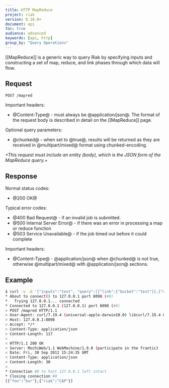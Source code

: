 ```yaml
---
title: HTTP MapReduce
project: riak
version: 0.10.0+
document: api
toc: true
audience: advanced
keywords: [api, http]
group_by: "Query Operations"
---
```


[[MapReduce]] is a generic way to query Riak by specifying inputs and constructing a set of map, reduce, and link phases through which data will flow.

## Request

```bash
POST /mapred
```

Important headers:
* @Content-Type@ - must always be @application/json@.  The format of the request body is described in detail on the [[MapReduce]] page.

Optional query parameters:
* @chunked@ - when set to @true@, results will be returned as they are received in @multipart/mixed@ format using chunked-encoding.

_+This request must include an entity (body), which is the JSON form of the MapReduce query.+_

## Response

Normal status codes:
* @200 OK@

Typical error codes:
* @400 Bad Request@ - if an invalid job is submitted.
* @500 Internal Server Error@ - if there was an error in processing a map or reduce function
* @503 Service Unavailable@ - if the job timed out before it could complete

Important headers:
* @Content-Type@ - @application/json@ when @chunked@ is not true, otherwise @multipart/mixed@ with @application/json@ sections.

## Example

```bash
$ curl -v -d '{"inputs":"test", "query":[{"link":{"bucket":"test"}},{"map":{"language":"javascript","name":"Riak.mapValuesJson"}}]}' -H "Content-Type: application/json" http://127.0.0.1:8098/mapred
* About to connect() to 127.0.0.1 port 8098 (#0)
*   Trying 127.0.0.1... connected
* Connected to 127.0.0.1 (127.0.0.1) port 8098 (#0)
> POST /mapred HTTP/1.1
> User-Agent: curl/7.19.4 (universal-apple-darwin10.0) libcurl/7.19.4 OpenSSL/0.9.8l zlib/1.2.3
> Host: 127.0.0.1:8098
> Accept: */*
> Content-Type: application/json
> Content-Length: 117
>
< HTTP/1.1 200 OK
< Server: MochiWeb/1.1 WebMachine/1.9.0 (participate in the frantic)
< Date: Fri, 30 Sep 2011 15:24:35 GMT
< Content-Type: application/json
< Content-Length: 30
<
* Connection #0 to host 127.0.0.1 left intact
* Closing connection #0
[{"foo":"bar"},{"riak":"CAP"}]
```
